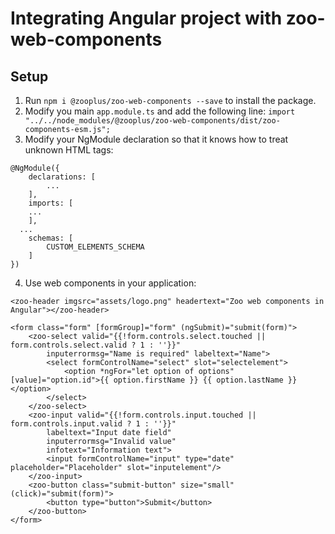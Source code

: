 # Integrating Angular project with zoo-web-components

## Setup

1. Run `npm i @zooplus/zoo-web-components --save` to install the package.
2. Modify you main `app.module.ts` and add the following line: `import "../../node_modules/@zooplus/zoo-web-components/dist/zoo-components-esm.js";`
3. Modify your NgModule declaration so that it knows how to treat unknown HTML tags:
```
@NgModule({
	declarations: [
		...
	],
	imports: [
    ...
	],
  ...
	schemas: [
		CUSTOM_ELEMENTS_SCHEMA
	]
})
```
4. Use web components in your application:
```
<zoo-header imgsrc="assets/logo.png" headertext="Zoo web components in Angular"></zoo-header>

<form class="form" [formGroup]="form" (ngSubmit)="submit(form)">
	<zoo-select valid="{{!form.controls.select.touched || form.controls.select.valid ? 1 : ''}}" 
		inputerrormsg="Name is required" labeltext="Name">
		<select formControlName="select" slot="selectelement">
			<option *ngFor="let option of options" [value]="option.id">{{ option.firstName }} {{ option.lastName }}</option>
		</select>
	</zoo-select>
	<zoo-input valid="{{!form.controls.input.touched || form.controls.input.valid ? 1 : ''}}" 
		labeltext="Input date field" 
		inputerrormsg="Invalid value" 
		infotext="Information text">
		<input formControlName="input" type="date" placeholder="Placeholder" slot="inputelement"/>
	</zoo-input>
	<zoo-button class="submit-button" size="small" (click)="submit(form)">
		<button type="button">Submit</button>
	</zoo-button>
</form>
```
